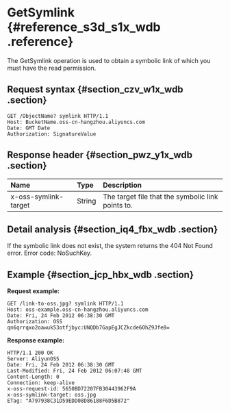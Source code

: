 # GetSymlink {#reference_s3d_s1x_wdb .reference}

The GetSymlink operation is used to obtain a symbolic link of which you must have the read permission.

## Request syntax {#section_czv_w1x_wdb .section}

```
GET /ObjectName? symlink HTTP/1.1
Host: BucketName.oss-cn-hangzhou.aliyuncs.com
Date: GMT Date
Authorization: SignatureValue
```

## Response header {#section_pwz_y1x_wdb .section}

|Name|Type|Description|
|:---|:---|:----------|
|x-oss-symlink-target|String|The target file that the symbolic link points to. |

## Detail analysis {#section_iq4_fbx_wdb .section}

If the symbolic link does not exist, the system returns the 404 Not Found error. Error code: NoSuchKey.

## Example {#section_jcp_hbx_wdb .section}

**Request example:**

```
GET /link-to-oss.jpg? symlink HTTP/1.1
Host: oss-example.oss-cn-hangzhou.aliyuncs.com
Date: Fri, 24 Feb 2012 06:38:30 GMT
Authorization: OSS qn6qrrqxo2oawuk53otfjbyc:UNQDb7GapEgJCZkcde6OhZ9Jfe8=
```

**Response example:**

```
HTTP/1.1 200 OK
Server: AliyunOSS
Date: Fri, 24 Feb 2012 06:38:30 GMT
Last-Modified: Fri, 24 Feb 2012 06:07:48 GMT
Content-Length: 0
Connection: keep-alive
x-oss-request-id: 5650BD72207FB30443962F9A
x-oss-symlink-target: oss.jpg
ETag: "A797938C31D59EDD08D86188F6D5B872"
```

